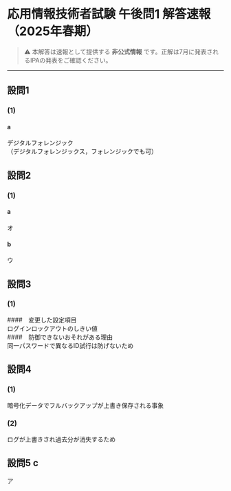 # 応用情報技術者試験 午後問1 解答速報（2025年春期）

> ⚠️ 本解答は速報として提供する **非公式情報** です。正解は7月に発表されるIPAの発表をご確認ください。

---

## 設問1  
### (1)  
#### a  
デジタルフォレンジック  
（デジタルフォレンジックス，フォレンジックでも可）
## 設問2  
### (1)  
#### a  
オ
#### b  
ウ

## 設問3  
### (1)  
####　変更した設定項目  
ログインロックアウトのしきい値  
####　防御できないおそれがある理由  
同一パスワードで異なるID試行は防げないため  

## 設問4  
### (1)  
暗号化データでフルバックアップが上書き保存される事象  
### (2)  
ログが上書きされ過去分が消失するため  

## 設問5 c  
ア